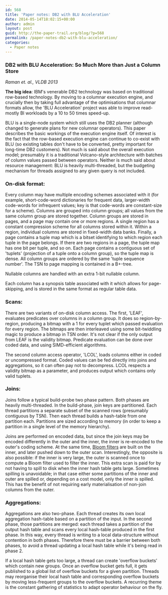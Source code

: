 ```yaml
---
id: 568
title: 'Paper notes: DB2 with BLU Acceleration'
date: 2014-05-14T18:02:15+00:00
author: admin
layout: post
guid: http://the-paper-trail.org/blog/?p=568
permalink: /paper-notes-db2-with-blu-acceleration/
categories:
  - Paper notes
---
```


### DB2 with BLU Acceleration: So Much More than Just a Column Store

  _Raman et. al., VLDB 2013_

**The big idea**: IBM's venerable DB2 technology was based on traditional row-based technology. By moving to a columnar execution engine, and crucially then by taking full advantage of the optimisations that columnar formats allow, the 'BLU Acceleration' project was able to improve read-mostly BI workloads by a 10 to 50 times speed-up. <!--more-->

BLU is a single-node system which still uses the DB2 planner (although changed to generate plans for new columnar operators). This paper describes the basic workings of the execution engine itself. Of interest is the fact that the row-based execution engine can continue to co-exist with BLU (so existing tables don't have to be converted, pretty important for long-time DB2 customers). Not much is said about the overall execution model; presumably it is a traditional Volcano-style architecture with batches of column values passed between operators. Neither is much said about resource management: BLU is heavily multi-threaded, but the budgeting mechanism for threads assigned to any given query is not included.

### On-disk format:

Every column may have multiple encoding schemes associated with it (for example, short-code-word dictionaries for frequent data, larger-width code-words for infrequent values; key is that code-words are constant-size for a scheme). Columns are grouped into column groups; all values from the same column group are stored together. Column groups are stored in pages, and a page may contain one or more regions. A single region has a constant compression scheme for all columns stored within it. Within a region, individual columns are stored in fixed-width data banks. Finally, a page contains a tuple map which is a bitset identifying to which region each tuple in the page belongs. If there are two regions in a page, the tuple map has one bit per tuple, and so on. Each page contains a contiguous set of 'tuplets' (projection of a tuple onto a column group), so the tuple map is dense. All column groups are ordered by the same 'tuple sequence number'. The TSN to page mapping is contained in a B+-tree.

Nullable columns are handled with an extra 1-bit nullable column.

Each column has a synopsis table associated with it which allows for page-skipping, and is stored in the same format as regular table data.

### Scans:

There are two variants of on-disk column access. The first, 'LEAF', evaluates predicates over columns in a column group. It does so region-by-region, producing a bitmap with a 1 for every tuplet which passed evaluation for every region. The bitmaps are then interleaved using some bit-twiddling magic to produce a bitmap in TSN order. It's not clear if the only output from LEAF is the validity bitmap. Predicate evaluation can be done over coded data, and using SIMD-efficient algorithms.

The second column access operator, 'LCOL', loads columns either in coded or uncompressed format. Coded values can be fed directly into joins and aggregations, so it can often pay not to decompress. LCOL respects a validity bitmap as a parameter, and produces output which contains only valid tuplets.

### Joins:

Joins follow a typical build-probe two phase pattern. Both phases are heavily multi-threaded. In the build-phase, join keys are partitioned. Each thread partitions a separate subset of the scanned rows (presumably contiguous by TSN). Then each thread builds a hash-table from one partition each. Partitions are sized according to memory (in order to keep a partition in a single level of the memory hierarchy).

Joins are performed on encoded data, but since the join keys may be encoded differently in the outer and the inner, the inner is re-encoded to the outer's coding scheme. At the same time, [Bloom filters](http://en.wikipedia.org/wiki/Bloom_filter) are built on the inner, and later pushed down to the outer scan. Interestingly, the opposite is also possible: if the inner is very large, the outer is scanned once to compute a Bloom filter used to filter the inner. This extra scan is paid for by not having to spill to disk when the inner hash table gets large. Sometimes spilling is unavoidable; in that case either some partitions of the inner and outer are spilled or, depending on a cost model, only the inner is spilled. This has the benefit of not requiring early materialisation of non-join columns from the outer.

### Aggregations:

Aggregations are also two-phase. Each thread creates its own local aggregation hash-table based on a partition of the input. In the second phase, those partitions are merged: each thread takes a partition of the output hash table and scans every local hash-table produced in the first phase. In this way, every thread is writing to a local data-structure without contention in both phases. Therefore there must be a barrier between both phases, to avoid a thread updating a local hash table while it's being read in phase 2.

If a local hash table gets too large, a thread can create 'overflow buckets' which contain new groups. Once an overflow bucket gets full, it gets published to a global list of overflow buckets for a given partition. Threads may reorganise their local hash table and corresponding overflow buckets by moving less-frequent groups to the overflow buckets. A recurring theme is the constant gathering of statistics to adapt operator behaviour on the fly.

